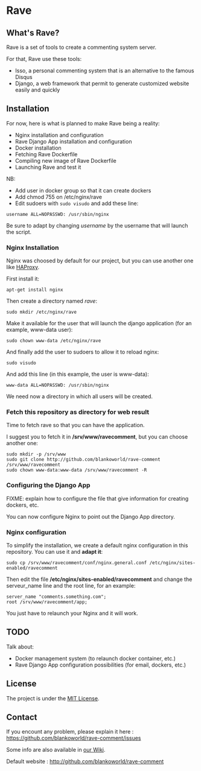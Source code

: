 # Rave

## What's Rave?

Rave is a set of tools to create a commenting system server.

For that, Rave use these tools:

  * Isso, a personal commenting system that is an alternative to the famous Disqus
  * Django, a web framework that permit to generate customized website easily and quickly

## Installation

For now, here is what is planned to make Rave being a reality:

  * Nginx installation and configuration
  * Rave Django App installation and configuration
  * Docker installation
  * Fetching Rave Dockerfile
  * Compiling new image of Rave Dockerfile
  * Launching Rave and test it

NB:

  * Add user in docker group so that it can create dockers
  * Add chmod 755 on /etc/nginx/rave
  * Edit sudoers with ```sudo visudo``` and add these line:

```
username ALL=NOPASSWD: /usr/sbin/nginx
```

Be sure to adapt by changing *username* by the username that will launch the script.

### Nginx Installation

Nginx was choosed by default for our project, but you can use another one like [HAProxy](http://www.haproxy.org/).

First install it:

    apt-get install nginx

Then create a directory named *rave*:

    sudo mkdir /etc/nginx/rave

Make it available for the user that will launch the django application (for an example, www-data user):

    sudo chown www-data /etc/nginx/rave

And finally add the user to sudoers to allow it to reload nginx:

    sudo visudo

And add this line (in this example, the user is www-data):

```
www-data ALL=NOPASSWD: /usr/sbin/nginx
```

We need now a directory in which all users will be created.

### Fetch this repository as directory for web result

Time to fetch rave so that you can have the application.

I suggest you to fetch it in **/srv/www/ravecomment**, but you can choose another one:

    sudo mkdir -p /srv/www
    sudo git clone http://github.com/blankoworld/rave-comment /srv/www/ravecomment
    sudo chown www-data:www-data /srv/www/ravecomment -R

### Configuring the Django App

FIXME: explain how to configure the file that give information for creating dockers, etc.

You can now configure Nginx to point out the Django App directory.

### Nginx configuration

To simplify the installation, we create a default nginx configuration in this repository. You can use it and **adapt it**:

    sudo cp /srv/www/ravecomment/conf/nginx.general.conf /etc/nginx/sites-enabled/ravecomment

Then edit the file **/etc/nginx/sites-enabled/ravecomment** and change the serveur_name line and the root line, for an example:

```
server_name "comments.something.com";
root /srv/www/ravecomment/app;
```

You just have to relaunch your Nginx and it will work.

## TODO

Talk about:

  * Docker management system (to relaunch docker container, etc.)
  * Rave Django App configuration possibilities (for email, dockers, etc.)

## License

The project is under the [MIT License](http://opensource.org/licenses/MIT).

## Contact

If you encount any problem, please explain it here : https://github.com/blankoworld/rave-comment/issues

Some info are also available in [our Wiki](https://github.com/blankoworld/rave-comment/wiki).

Default website : http://github.com/blankoworld/rave-comment
